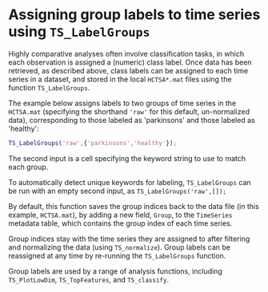 # Assigning group labels to time series using `TS_LabelGroups`
<!--{#sec:grouping_variables}-->

Highly comparative analyses often involve classification tasks, in which each observation is assigned a (numeric) class label.
Once data has been retrieved, as described above, class labels can be assigned to each time series in a dataset, and stored in the local `HCTSA*.mat` files using the function `TS_LabelGroups`.

The example below assigns labels to two groups of time series in the `HCTSA.mat` (specifying the shorthand `'raw'` for this default, un-normalized data), corresponding to those labeled as 'parkinsons' and those labeled as 'healthy':
```matlab
TS_LabelGroups('raw',{'parkinsons','healthy'});
```
The second input is a cell specifying the keyword string to use to match each group.

To automatically detect unique keywords for labeling, `TS_LabelGroups` can be run with an empty second input, as `TS_LabelGroups('raw',[]);`

By default, this function saves the group indices back to the data file (in this example, `HCTSA.mat`), by adding a new field, `Group`, to the `TimeSeries` metadata table, which contains the group index of each time series.

Group indices stay with the time series they are assigned to after filtering and normalizing the data (using `TS_normalize`).
Group labels can be reassigned at any time by re-running the `TS_LabelGroups` function.

Group labels are used by a range of analysis functions, including `TS_PlotLowDim`, `TS_TopFeatures`, and `TS_classify`.
